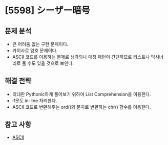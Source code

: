 # [5598] シーザー暗号

## 문제 분석
- 큰 어려움 없는 구현 문제이다.
- 카이사르 암호 문제이다.
- ASCII 코드를 이용하는 문제로 생각되나 매칭 패턴이 간단하므로 리스트나 딕셔너리로 풀 수도 있을 것으로 보인다.

## 해결 전략

- 최대한 Pythonic하게 풀어보기 위하여 List Comprehension을 이용한다.
- if문도 in-line 처리한다.
- ASCII 코드로 변환해주는 ord()와 문자로 변환하는 chr() 함수를 이용한다.

## 참고 사항

- [ASCII]("https://ko.wikipedia.org/wiki/ASCII")